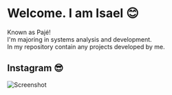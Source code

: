 # Welcome. I am Isael 😊
Known as Pajé!  
I'm majoring in systems analysis and development.  
In my repository contain any projects developed by me.  

## Instagram 😎
![Screenshot](https://publicbucketaws.s3.sa-east-1.amazonaws.com/cellPhoneImage.png?response-content-disposition=inline&X-Amz-Security-Token=IQoJb3JpZ2luX2VjEFAaCXNhLWVhc3QtMSJHMEUCIHvo%2FYV8%2FLNn8j9%2BX97AxLfpQIH4pxFXnjSokjLqPeZTAiEAoWgKSghreCFAZtBxkXXhhiSiWY0GWvnnR5yXioJqBWEq9gIIORAAGgwxMDcxOTA1MzYwMDkiDIyNh26coiXMN5gY4yrTAi9OtScvvPcl91P1AGvVkPMCHye%2FEWLLXiHMmDjyV20rWdWFSCEr75bn0rGSfVyhCFJcbdJT%2BtcxvMcjE2FZZ%2F5oD%2B7S2qWcWY2EYr28AVeWwVMp5W10wGEV2XesCH0EfOzTjDPAdam3rduy7OMij6aqjOZEL9%2FVVg0kmbRlanIevWqYzMez2uMi3ICVqtk392Ez6qHJ1F7hXORRY5Z%2FfWjaE5Xx%2FppnivYNl3h%2FR1xYfEZFXTmxAPQAvva6t4KjVuE2AZDC0OueXxeC%2B1sCfEz%2F6HAhuF4QDIFRs7yyxhpFZhxaOV8R0BLlMHj%2BWfGLxNunuvuhMENkO4RE3PTVwyDwIV6zeVdKHr%2BqTRRBMyy4BODVVWAe8%2FwRmvPuIoi%2BFs1aoeOjfIPZdIvdOV140l4sM1GdVGe3o4wytyZxfiOVN6k55Hn%2Fs4B0aUxUi0zWuNYQbDCmr46HBjqzAqSiuGUXF%2FPNFq3qKpXgMCNEu13iLXbdEjt%2FYujDR9wPhV4iRu6oMv6f4Uz%2B4JZz8LJV9lp%2BF8fAssLdG9sc39ve%2BED2pXiUhfJm9IpnRUBjZRiJefWlag1DAGgGbaXKYVOLXTramN5ZWRsFYt6U2iulXZvhlgtHCOke1fpDqx15CygdlHfFXT0jD0vtquIFcA0Z2JKwfkYkcgJaDOle911OrP1%2F0A2cgU96iV3ZGjs42ZSbL0T6SCpnR1MN2%2B9P8NOAXLgitj%2Bz78WW2c%2Fee%2Fd0pXDrW2lyoP8kN1DD0wPIGzwuqqYpvokoa5YqHoe5gvU4VAoX9jhERIJWbipQjQF4YcCHGQYX22JanHrffQ5T2WUHqLaa4uHug0oQEuSohH53RA0GquGeZLbZC%2F5Z%2FL1QPsk%3D&X-Amz-Algorithm=AWS4-HMAC-SHA256&X-Amz-Date=20210706T003003Z&X-Amz-SignedHeaders=host&X-Amz-Expires=300&X-Amz-Credential=ASIARR5INY5EZUGS7UEQ%2F20210706%2Fsa-east-1%2Fs3%2Faws4_request&X-Amz-Signature=b6607fde3237773a494dfb0225082cade6948ce27b10c0fe99f318ca513252b5)
